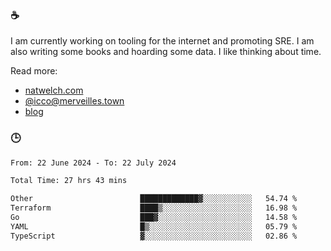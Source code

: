 ### ☕

I am currently working on tooling for the internet and promoting SRE. I am also writing some books and hoarding some data. I like thinking about time. 

Read more:

 - [natwelch.com](https://natwelch.com)
 - [@icco@merveilles.town](https://merveilles.town/@icco)
 - [blog](https://writing.natwelch.com)

### 🕒

<!--START_SECTION:waka-->

```txt
From: 22 June 2024 - To: 22 July 2024

Total Time: 27 hrs 43 mins

Other                        █████████████▓░░░░░░░░░░░   54.74 %
Terraform                    ████▒░░░░░░░░░░░░░░░░░░░░   16.98 %
Go                           ███▓░░░░░░░░░░░░░░░░░░░░░   14.58 %
YAML                         █▒░░░░░░░░░░░░░░░░░░░░░░░   05.79 %
TypeScript                   ▓░░░░░░░░░░░░░░░░░░░░░░░░   02.86 %
```

<!--END_SECTION:waka-->
